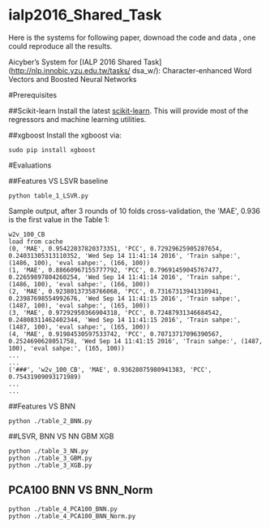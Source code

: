 # ialp2016_Shared_Task

Here is the systems for following paper, downoad the code and data , one could reproduce all the results.

Aicyber’s System for [IALP 2016 Shared Task](http://nlp.innobic.yzu.edu.tw/tasks/
dsa_w/): Character-enhanced Word Vectors and Boosted Neural Networks

#Prerequisites

##Scikit-learn
Install the latest [scikit-learn](https://github.com/scikit-learn/scikit-learn). This will provide most of the regressors and machine learning utilities.

##xgboost
Install the xgboost via:
```
sudo pip install xgboost
```


#Evaluations

##Features VS LSVR baseline
```
python table_1_LSVR.py
```
Sample output, after 3 rounds of 10 folds cross-validation, the 'MAE', 0.936 is the first value in the Table 1:
```
w2v_100_CB
load from cache
(0, 'MAE', 0.95422037820373351, 'PCC', 0.72929625905287654, 0.24031305313110352, 'Wed Sep 14 11:41:14 2016', 'Train sahpe:', (1486, 100), 'eval sahpe:', (166, 100))
(1, 'MAE', 0.88660967155777792, 'PCC', 0.79691459045767477, 0.22659897804260254, 'Wed Sep 14 11:41:14 2016', 'Train sahpe:', (1486, 100), 'eval sahpe:', (166, 100))
(2, 'MAE', 0.92380137358766068, 'PCC', 0.73167313941310941, 0.23987698554992676, 'Wed Sep 14 11:41:15 2016', 'Train sahpe:', (1487, 100), 'eval sahpe:', (165, 100))
(3, 'MAE', 0.97292950366904318, 'PCC', 0.72487931346684542, 0.24808311462402344, 'Wed Sep 14 11:41:15 2016', 'Train sahpe:', (1487, 100), 'eval sahpe:', (165, 100))
(4, 'MAE', 0.91984530597533742, 'PCC', 0.78713717096390567, 0.2524690628051758, 'Wed Sep 14 11:41:15 2016', 'Train sahpe:', (1487, 100), 'eval sahpe:', (165, 100))
...
...
('###', 'w2v_100_CB', 'MAE', 0.93628075980941383, 'PCC', 0.75431909093171989)
...
...
```
##Features VS BNN
```
python ./table_2_BNN.py
```
##LSVR, BNN VS NN GBM XGB
```
python ./table_3_NN.py
python ./table_3_GBM.py
python ./table_3_XGB.py
```

## PCA100 BNN VS BNN_Norm

```
python ./table_4_PCA100_BNN.py
python ./table_4_PCA100_BNN_Norm.py
```



